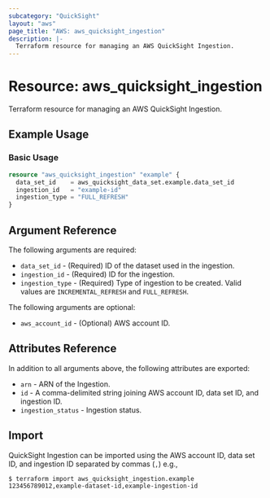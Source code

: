 ```yaml
---
subcategory: "QuickSight"
layout: "aws"
page_title: "AWS: aws_quicksight_ingestion"
description: |-
  Terraform resource for managing an AWS QuickSight Ingestion.
---
```


# Resource: aws_quicksight_ingestion

Terraform resource for managing an AWS QuickSight Ingestion.

## Example Usage

### Basic Usage

```terraform
resource "aws_quicksight_ingestion" "example" {
  data_set_id    = aws_quicksight_data_set.example.data_set_id
  ingestion_id   = "example-id"
  ingestion_type = "FULL_REFRESH"
}
```

## Argument Reference

The following arguments are required:

* `data_set_id` - (Required) ID of the dataset used in the ingestion.
* `ingestion_id` - (Required) ID for the ingestion.
* `ingestion_type` - (Required) Type of ingestion to be created. Valid values are `INCREMENTAL_REFRESH` and `FULL_REFRESH`.

The following arguments are optional:

* `aws_account_id` - (Optional) AWS account ID.

## Attributes Reference

In addition to all arguments above, the following attributes are exported:

* `arn` - ARN of the Ingestion.
* `id` - A comma-delimited string joining AWS account ID, data set ID, and ingestion ID.
* `ingestion_status` - Ingestion status.

## Import

QuickSight Ingestion can be imported using the AWS account ID, data set ID, and ingestion ID separated by commas (`,`) e.g.,

```
$ terraform import aws_quicksight_ingestion.example 123456789012,example-dataset-id,example-ingestion-id
```

<!-- cache-key: cdktf-0.17.0-pre.15 input-1ddb8d39074e033b7e3b9ad6aa6b5e6ed832715c988378a7207b9a6eba24f08c -->